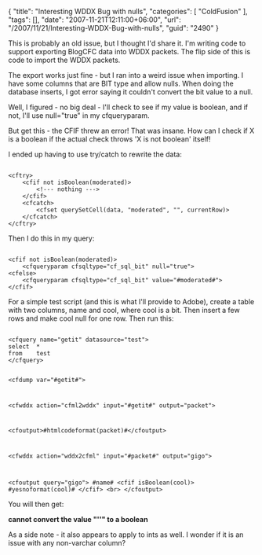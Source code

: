 {
	"title": "Interesting WDDX Bug with nulls",
	"categories": [
		"ColdFusion"
	],
	"tags": [],
	"date": "2007-11-21T12:11:00+06:00",
	"url": "/2007/11/21/Interesting-WDDX-Bug-with-nulls",
	"guid": "2490"
}

This is probably an old issue, but I thought I'd share it. I'm writing code to support exporting BlogCFC data into WDDX packets. The flip side of this is code to import the WDDX packets.

The export works just fine - but I ran into a weird issue when importing. I have some columns that are BIT type and allow nulls. When doing the database inserts, I got error saying it couldn't convert the bit value to a null.

Well, I figured - no big deal - I'll check to see if my value is boolean, and if not, I'll use null="true" in my cfqueryparam.

But get this - the CFIF threw an error! That was insane. How can I check if X is a boolean if the actual check throws 'X is not boolean' itself! 

I ended up having to use try/catch to rewrite the data:

<code>
&lt;cftry&gt;
	&lt;cfif not isBoolean(moderated)&gt;
		&lt;!--- nothing ---&gt;
	&lt;/cfif&gt;
	&lt;cfcatch&gt;
		&lt;cfset querySetCell(data, "moderated", "", currentRow)&gt;
	&lt;/cfcatch&gt;
&lt;/cftry&gt;
</code>

Then I do this in my query:

<code>
&lt;cfif not isBoolean(moderated)&gt;
	&lt;cfqueryparam cfsqltype="cf_sql_bit" null="true"&gt;
&lt;cfelse&gt;
	&lt;cfqueryparam cfsqltype="cf_sql_bit" value="#moderated#"&gt;
&lt;/cfif&gt;
</code>

For a simple test script (and this is what I'll provide to Adobe), create a table with two columns, name and cool, where cool is a bit. Then insert a few rows and make cool null for one row. Then run this:

<code>
&lt;cfquery name="getit" datasource="test"&gt;
select	*
from	test
&lt;/cfquery&gt;

&lt;cfdump var="#getit#"&gt;

&lt;cfwddx action="cfml2wddx" input="#getit#" output="packet"&gt;

&lt;cfoutput&gt;#htmlcodeformat(packet)#&lt;/cfoutput&gt;

&lt;cfwddx action="wddx2cfml" input="#packet#" output="gigo"&gt;

&lt;cfoutput query="gigo"&gt;
	#name#
		&lt;cfif isBoolean(cool)&gt;
		#yesnoformat(cool)#
		&lt;/cfif&gt;
	&lt;br&gt;
&lt;/cfoutput&gt;
</code>

You will then get:

<b>cannot convert the value "''" to a boolean</b>

As a side note - it also appears to apply to ints as well. I wonder if it is an issue with any non-varchar column?